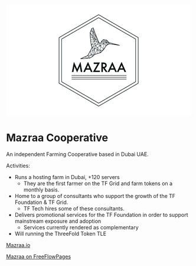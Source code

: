 ![mazraa logo](img/mazraa-logo.jpg)


# Mazraa Cooperative

An independent Farming Cooperative based in Dubai UAE.

Activities:
- Runs a hosting farm in Dubai, +120 servers
    - They are the first farmer on the TF Grid and farm tokens on a monthly basis.
- Home to a group of consultants who support the growth of the TF Foundation & TF Grid.
    - TF Tech hires some of these consultants.
- Delivers promotional services for the TF Foundation in order to support mainstream exposure and adoption
    - Services currently rendered as complementary 
- Will running the ThreeFold Token TLE

[Mazraa.io](https://www.mazraa.io)

[Mazraa on FreeFlowPages](https://freeflowpages.com/s/mazraa/)